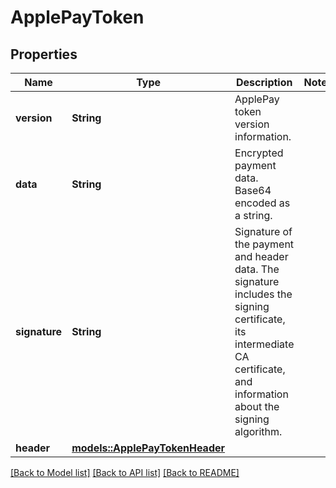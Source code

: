 # ApplePayToken

## Properties

Name | Type | Description | Notes
------------ | ------------- | ------------- | -------------
**version** | **String** | ApplePay token version information. | 
**data** | **String** | Encrypted payment data. Base64 encoded as a string. | 
**signature** | **String** | Signature of the payment and header data. The signature includes the signing certificate, its intermediate CA certificate, and information about the signing algorithm. | 
**header** | [**models::ApplePayTokenHeader**](ApplePayToken_header.md) |  | 

[[Back to Model list]](../README.md#documentation-for-models) [[Back to API list]](../README.md#documentation-for-api-endpoints) [[Back to README]](../README.md)


